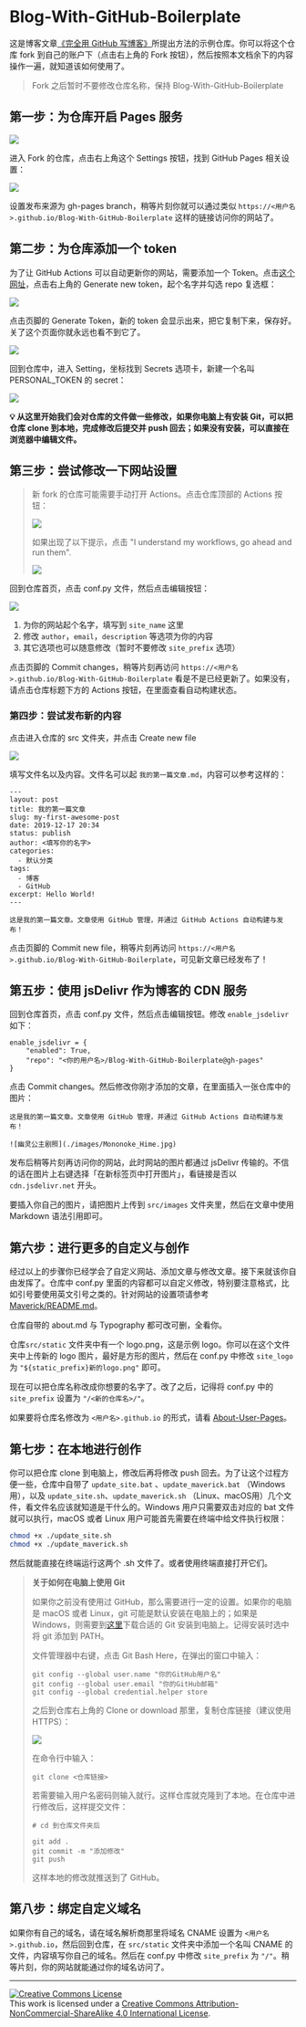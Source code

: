 # Blog-With-GitHub-Boilerplate

这是博客文章[《完全用 GitHub 写博客》](https://blog.imalan.cn/archives/blog-with-github/)所提出方法的示例仓库。你可以将这个仓库 fork 到自己的账户下（点击右上角的 Fork 按钮），然后按照本文档余下的内容操作一遍，就知道该如何使用了。

> Fork 之后暂时不要修改仓库名称，保持 Blog-With-GitHub-Boilerplate

## 第一步：为仓库开启 Pages 服务

![](https://github.com/AlanDecode/Blog-With-GitHub-Boilerplate/raw/master/assets/image-20191218153736217.png)

进入 Fork 的仓库，点击右上角这个 Settings 按钮，找到 GitHub Pages 相关设置：

![](https://github.com/AlanDecode/Blog-With-GitHub-Boilerplate/raw/master/assets/image-20191218153908353.png)

设置发布来源为 gh-pages branch，稍等片刻你就可以通过类似 `https://<用户名>.github.io/Blog-With-GitHub-Boilerplate` 这样的链接访问你的网站了。

## 第二步：为仓库添加一个 token

为了让 GitHub Actions 可以自动更新你的网站，需要添加一个 Token。点击[这个网址](https://github.com/settings/tokens)，点击右上角的 Generate new token，起个名字并勾选 repo 复选框：

![](https://github.com/AlanDecode/Blog-With-GitHub-Boilerplate/raw/master/assets/image-20191218154358592.png)



点击页脚的 Generate Token，新的 token 会显示出来，把它复制下来，保存好。关了这个页面你就永远也看不到它了。

![](https://github.com/AlanDecode/Blog-With-GitHub-Boilerplate/raw/master/assets/image-20191218154525529.png)

回到仓库中，进入 Setting，坐标找到 Secrets 选项卡，新建一个名叫 PERSONAL_TOKEN 的 secret：

![](https://github.com/AlanDecode/Blog-With-GitHub-Boilerplate/raw/master/assets/image-20191218154724925.png)



**💡 从这里开始我们会对仓库的文件做一些修改，如果你电脑上有安装 Git，可以把仓库 clone 到本地，完成修改后提交并 push 回去；如果没有安装，可以直接在浏览器中编辑文件。**

## 第三步：尝试修改一下网站设置

>新 fork 的仓库可能需要手动打开 Actions。点击仓库顶部的 Actions 按钮：
>
>![](https://github.com/AlanDecode/Blog-With-GitHub-Boilerplate/raw/master/assets/image-20191219104540016.png)
>
>如果出现了以下提示，点击 "I understand my workflows, go ahead and run them".
>
>![](https://github.com/AlanDecode/Blog-With-GitHub-Boilerplate/raw/master/assets/enable-action.png)

回到仓库首页，点击 conf.py 文件，然后点击编辑按钮：

![](https://github.com/AlanDecode/Blog-With-GitHub-Boilerplate/raw/master/assets/image-20191218155128999.png)



1. 为你的网站起个名字，填写到 `site_name` 这里
2. 修改 `author`，`email`，`description` 等选项为你的内容
3. 其它选项也可以随意修改（暂时不要修改 `site_prefix` 选项）

点击页脚的 Commit changes，稍等片刻再访问 `https://<用户名>.github.io/Blog-With-GitHub-Boilerplate` 看是不是已经更新了。如果没有，请点击仓库标题下方的 Actions 按钮，在里面查看自动构建状态。

### 第四步：尝试发布新的内容

点击进入仓库的 src 文件夹，并点击 Create new file

![](https://github.com/AlanDecode/Blog-With-GitHub-Boilerplate/raw/master/assets/image-20191218155835654.png)

填写文件名以及内容。文件名可以起 `我的第一篇文章.md`，内容可以参考这样的：

```
---
layout: post
title: 我的第一篇文章
slug: my-first-awesome-post
date: 2019-12-17 20:34
status: publish
author: <填写你的名字>
categories: 
  - 默认分类
tags: 
  - 博客
  - GitHub
excerpt: Hello World!
---

这是我的第一篇文章。文章使用 GitHub 管理，并通过 GitHub Actions 自动构建与发布！
```

点击页脚的 Commit new file，稍等片刻再访问 `https://<用户名>.github.io/Blog-With-GitHub-Boilerplate`，可见新文章已经发布了！

## 第五步：使用 jsDelivr 作为博客的 CDN 服务

回到仓库首页，点击 conf.py 文件，然后点击编辑按钮。修改 `enable_jsdelivr` 如下：

```
enable_jsdelivr = {
    "enabled": True,
    "repo": "<你的用户名>/Blog-With-GitHub-Boilerplate@gh-pages"
}
```

点击 Commit changes。然后修改你刚才添加的文章，在里面插入一张仓库中的图片：

```
这是我的第一篇文章。文章使用 GitHub 管理，并通过 GitHub Actions 自动构建与发布！

![幽灵公主剧照](./images/Mononoke_Hime.jpg)
```

发布后稍等片刻再访问你的网站，此时网站的图片都通过 jsDelivr 传输的。不信的话在图片上右键选择「在新标签页中打开图片」，看链接是否以 `cdn.jsdelivr.net` 开头。

要插入你自己的图片，请把图片上传到 `src/images` 文件夹里，然后在文章中使用 Markdown 语法引用即可。

## 第六步：进行更多的自定义与创作

经过以上的步骤你已经学会了自定义网站、添加文章与修改文章。接下来就该你自由发挥了。仓库中 conf.py 里面的内容都可以自定义修改，特别要注意格式，比如引号要使用英文引号之类的。针对网站的设置项请参考 [Maverick/README.md](https://github.com/AlanDecode/Maverick/blob/master/README.md)。

仓库自带的 about.md 与 Typography 都可改可删，全看你。

仓库`src/static` 文件夹中有一个 logo.png，这是示例 logo。你可以在这个文件夹中上传新的 logo 图片，最好是方形的图片，然后在 conf.py 中修改 `site_logo` 为 `"${static_prefix}新的logo.png"` 即可。

现在可以把仓库名称改成你想要的名字了。改了之后，记得将 conf.py 中的 `site_prefix` 设置为 `"/<新的仓库名>/"`。

如果要将仓库名修改为 `<用户名>.github.io` 的形式，请看 [About-User-Pages](https://github.com/AlanDecode/site-Blog/blob/source/About-User-Pages.md)。

## 第七步：在本地进行创作

你可以把仓库 clone 到电脑上，修改后再将修改 push 回去。为了让这个过程方便一些，仓库中自带了 `update_site.bat` 、`update_maverick.bat` （Windows用），以及 `update_site.sh`、`update_maverick.sh` （Linux、macOS用）几个文件，看文件名应该就知道是干什么的。Windows 用户只需要双击对应的 bat 文件就可以执行，macOS 或者 Linux 用户可能首先需要在终端中给文件执行权限：

 ```bash
 chmod +x ./update_site.sh
 chmod +x ./update_maverick.sh
 ```

然后就能直接在终端运行这两个 .sh 文件了。或者使用终端直接打开它们。

> **关于如何在电脑上使用 Git**
>
> 如果你之前没有使用过 GitHub，那么需要进行一定的设置。如果你的电脑是 macOS 或者 Linux，git 可能是默认安装在电脑上的；如果是 Windows，则需要到[这里](https://git-scm.com/downloads)下载合适的 Git 安装到电脑上。记得安装时选中将  git 添加到 PATH。
>
> 文件管理器中右键，点击 Git Bash Here，在弹出的窗口中输入：
>
> ```
> git config --global user.name "你的GitHub用户名"
> git config --global user.email "你的GitHub邮箱"
> git config --global credential.helper store
> ```
>
> 之后到仓库右上角的 Clone or download 那里，复制仓库链接（建议使用 HTTPS）：
>
> ![](https://github.com/AlanDecode/Blog-With-GitHub-Boilerplate/raw/master/assets/image-20191218201359204.png)
>
> 在命令行中输入：
>
> ```
> git clone <仓库链接>
> ```
>
> 若需要输入用户名密码则输入就行。这样仓库就克隆到了本地。在仓库中进行修改后，这样提交文件：
>
> ```
> # cd 到仓库文件夹后
> 
> git add .
> git commit -m "添加修改"
> git push
> ```
>
> 这样本地的修改就推送到了 GitHub。

## 第八步：绑定自定义域名

如果你有自己的域名，请在域名解析商那里将域名 CNAME 设置为 `<用户名>.github.io`，然后回到仓库，在 `src/static` 文件夹中添加一个名叫 CNAME 的文件，内容填写你自己的域名。然后在 conf.py 中修改 `site_prefix` 为 `"/"`。稍等片刻，你的网站就能通过你的域名访问了。

---

<a rel="license" href="http://creativecommons.org/licenses/by-nc-sa/4.0/"><img alt="Creative Commons License" style="border-width:0" src="https://i.creativecommons.org/l/by-nc-sa/4.0/88x31.png" /></a><br />This work is licensed under a <a rel="license" href="http://creativecommons.org/licenses/by-nc-sa/4.0/">Creative Commons Attribution-NonCommercial-ShareAlike 4.0 International License</a>.

